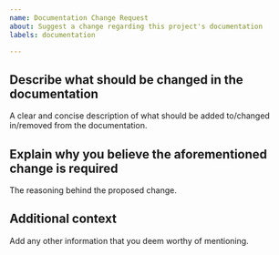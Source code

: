 ```yaml
---
name: Documentation Change Request
about: Suggest a change regarding this project's documentation
labels: documentation

---
```


## Describe what should be changed in the documentation
A clear and concise description of what should be added to/changed in/removed from the documentation.

## Explain why you believe the aforementioned change is required
The reasoning behind the proposed change.

## Additional context
Add any other information that you deem worthy of mentioning.
